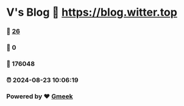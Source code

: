 # V's Blog :link: https://blog.witter.top 
### :page_facing_up: [26](https://blog.witter.top/tag.html) 
### :speech_balloon: 0 
### :hibiscus: 176048 
### :alarm_clock: 2024-08-23 10:06:19 
### Powered by :heart: [Gmeek](https://github.com/Meekdai/Gmeek)
